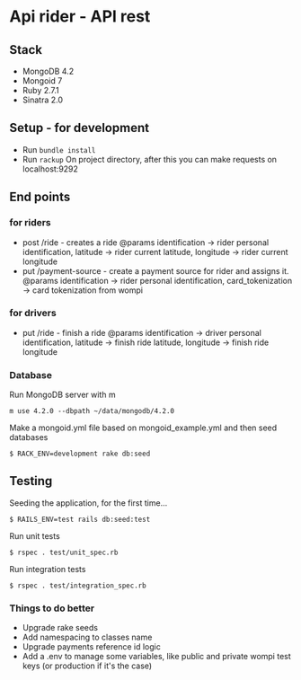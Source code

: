 # Api rider - API rest

## Stack

- MongoDB 4.2
- Mongoid 7
- Ruby 2.7.1
- Sinatra 2.0

## Setup - for development
 - Run `bundle install`
 - Run `rackup`
 On project directory, after this you can make requests on localhost:9292

## End points
### for riders
 - post /ride - creates a ride
 @params identification -> rider personal identification, latitude -> rider current latitude, longitude -> rider current longitude
 - put /payment-source - create a payment source for rider and assigns it.
 @params identification -> rider personal identification, card_tokenization -> card tokenization from wompi
### for drivers
 - put /ride - finish a ride
 @params identification -> driver personal identification, latitude -> finish ride latitude, longitude -> finish ride longitude

### Database
Run MongoDB server with m
```
m use 4.2.0 --dbpath ~/data/mongodb/4.2.0
```
Make a mongoid.yml file based on mongoid_example.yml and then seed databases
```
$ RACK_ENV=development rake db:seed
```

## Testing

Seeding the application, for the first time...
```
$ RAILS_ENV=test rails db:seed:test
```
Run unit tests
```
$ rspec . test/unit_spec.rb
```
Run integration tests
```
$ rspec . test/integration_spec.rb
```
### Things to do better

- Upgrade rake seeds
- Add namespacing to classes name
- Upgrade payments reference id logic
- Add a .env to manage some variables, like public and private wompi test keys (or production if it's the case)

